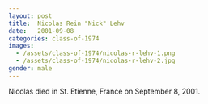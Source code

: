 ```yaml
---
layout: post
title:  Nicolas Rein "Nick" Lehv
date:   2001-09-08
categories: class-of-1974
images:
  - /assets/class-of-1974/nicolas-r-lehv-1.png
  - /assets/class-of-1974/nicolas-r-lehv-2.jpg
gender: male
---
```

Nicolas died in St. Etienne, France on September 8, 2001.
